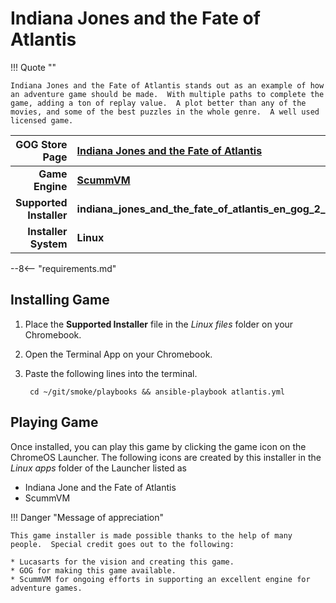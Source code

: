 # Indiana Jones and the Fate of Atlantis

!!! Quote ""

    Indiana Jones and the Fate of Atlantis stands out as an example of how an adventure game should be made.  With multiple paths to complete the game, adding a ton of replay value.  A plot better than any of the movies, and some of the best puzzles in the whole genre.  A well used licensed game.

| GOG Store Page | [Indiana Jones and the Fate of Atlantis](https://www.gog.com/game/indiana_jones_and_the_fate_of_atlantis) |
|--:|:--|
| **Game Engine** | **[ScummVM](https://www.scummvm.org/)** |
| **Supported Installer** | **indiana_jones_and_the_fate_of_atlantis_en_gog_2_20145.sh** |
| **Installer System** | **Linux** |

--8<-- "requirements.md"

## Installing Game

1. Place the **Supported Installer** file in the *Linux files* folder on your Chromebook.
1. Open the Terminal App on your Chromebook.
1. Paste the following lines into the terminal.

        cd ~/git/smoke/playbooks && ansible-playbook atlantis.yml

## Playing Game

Once installed, you can play this game by clicking the game icon on the ChromeOS Launcher.  The following icons are created by this installer in the *Linux apps* folder of the Launcher listed as

* Indiana Jone and the Fate of Atlantis
* ScummVM

!!! Danger "Message of appreciation"

    This game installer is made possible thanks to the help of many people.  Special credit goes out to the following:
    
    * Lucasarts for the vision and creating this game.
    * GOG for making this game available.
    * ScummVM for ongoing efforts in supporting an excellent engine for adventure games.